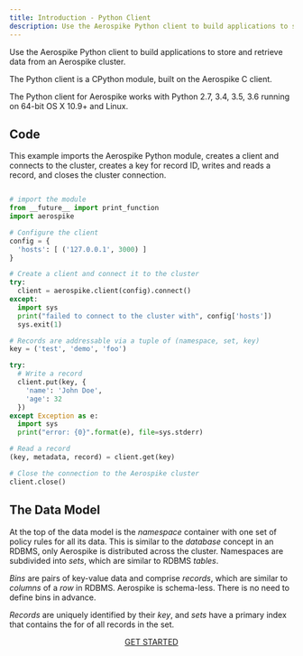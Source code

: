 ```yaml
---
title: Introduction - Python Client
description: Use the Aerospike Python client to build applications to store and retrieve data with the Aerospike database.
---
```


Use the Aerospike Python client to build applications to store and retrieve data from an Aerospike cluster.

The Python client is a CPython module, built on the Aerospike C client.

The Python client for Aerospike works with Python 2.7, 3.4, 3.5, 3.6 running on 64-bit OS X 10.9+ and Linux.

## Code

This example imports the Aerospike Python module, creates a client and connects to the cluster, creates a key for record ID, writes and reads a record, and closes the cluster connection.

```python

# import the module
from __future__ import print_function
import aerospike

# Configure the client
config = {
  'hosts': [ ('127.0.0.1', 3000) ]
}

# Create a client and connect it to the cluster
try:
  client = aerospike.client(config).connect()
except:
  import sys
  print("failed to connect to the cluster with", config['hosts'])
  sys.exit(1)

# Records are addressable via a tuple of (namespace, set, key)
key = ('test', 'demo', 'foo')

try:
  # Write a record
  client.put(key, {
    'name': 'John Doe',
    'age': 32
  })
except Exception as e:
  import sys
  print("error: {0}".format(e), file=sys.stderr)

# Read a record
(key, metadata, record) = client.get(key)

# Close the connection to the Aerospike cluster
client.close()
```

## The Data Model

At the top of the data model is the *namespace* container with one set of policy rules for all its data. This is similar to the _database_ concept in an RDBMS, only Aerospike is distributed across the cluster. Namespaces are subdivided into *sets*, which are similar to RDBMS _tables_.

*Bins*  are pairs of key-value data and comprise *records*, which are similar to _columns_ of a _row_ in RDBMS. Aerospike is schema-less. There is no need to define bins in advance.

*Records* are uniquely identified by their *key*, and *sets* have a primary index that contains the for of all records in the set.

<div style="text-align: center;">
<a class="button primary" href="/docs/client/python/start">GET STARTED</a>
</div>
